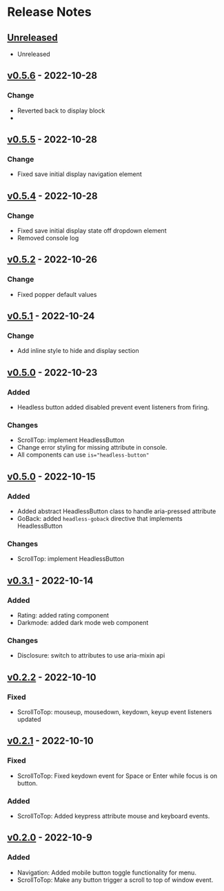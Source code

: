 # Release Notes

## [Unreleased](https://github.com/designbycode/vanilla-headless/compare/v0.5.6...HEAD)
- Unreleased


## [v0.5.6](https://github.com/designbycode/vanilla-headless/compare/v0.5.5...v0.5.6) - 2022-10-28
### Change 
- Reverted back to display block
- 
## [v0.5.5](https://github.com/designbycode/vanilla-headless/compare/v0.5.4...v0.5.5) - 2022-10-28
### Change 
- Fixed save initial display navigation element

## [v0.5.4](https://github.com/designbycode/vanilla-headless/compare/v0.5.2...v0.5.4) - 2022-10-28
### Change 
- Fixed save initial display state off dropdown element 
- Removed console log


## [v0.5.2](https://github.com/designbycode/vanilla-headless/compare/v0.5.1...v0.5.2) - 2022-10-26
### Change 
- Fixed popper default values

## [v0.5.1](https://github.com/designbycode/vanilla-headless/compare/v0.5.0...v0.5.1) - 2022-10-24
### Change 
- Add inline style to hide and display section


## [v0.5.0](https://github.com/designbycode/vanilla-headless/compare/v0.4.0...v0.5.0) - 2022-10-23
### Added
- Headless button added disabled prevent event listeners from firing.
### Changes
- ScrollTop: implement HeadlessButton
- Change error styling for missing attribute in console.
- All components can use ``is="headless-button"``

## [v0.5.0](https://github.com/designbycode/vanilla-headless/compare/v0.3.1...v0.4.0) - 2022-10-15

### Added
- Added abstract HeadlessButton class to handle aria-pressed attribute
- GoBack: added ``headless-goback`` directive that implements HeadlessButton
### Changes
- ScrollTop: implement HeadlessButton

## [v0.3.1](https://github.com/designbycode/vanilla-headless/compare/v0.2.2...v0.3.1) - 2022-10-14
### Added
- Rating: added rating component 
- Darkmode: added dark mode web component

### Changes
- Disclosure: switch to attributes to use aria-mixin api

## [v0.2.2](https://github.com/designbycode/vanilla-headless/compare/v0.2.1...v0.2.2) - 2022-10-10
### Fixed
- ScrollToTop: mouseup, mousedown, keydown, keyup event listeners updated

## [v0.2.1](https://github.com/designbycode/vanilla-headless/compare/v0.2.0...v0.2.1) - 2022-10-10
### Fixed
- ScrollToTop: Fixed keydown event for Space or Enter while focus is on button.
### Added
- ScrollToTop: Added keypress attribute mouse and keyboard events.

## [v0.2.0](https://github.com/designbycode/vanilla-headless/compare/v0.1.5...v0.2.0) - 2022-10-9
### Added
- Navigation: Added mobile button toggle functionality for menu.
- ScrollToTop: Make any button trigger a scroll to top of window event. 
